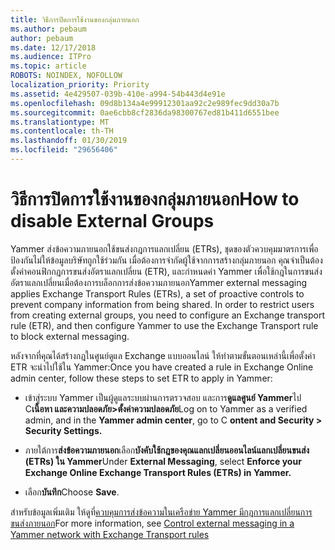 ```yaml
---
title: วิธีการปิดการใช้งานของกลุ่มภายนอก
ms.author: pebaum
author: pebaum
ms.date: 12/17/2018
ms.audience: ITPro
ms.topic: article
ROBOTS: NOINDEX, NOFOLLOW
localization_priority: Priority
ms.assetid: 4e429507-039b-410e-a994-54b443d4e91e
ms.openlocfilehash: 09d8b134a4e99912301aa92c2e989fec9dd30a7b
ms.sourcegitcommit: 0ae6cbb8cf2836da98300767ed81b411d6551bee
ms.translationtype: MT
ms.contentlocale: th-TH
ms.lasthandoff: 01/30/2019
ms.locfileid: "29656406"
---
```

# <a name="how-to-disable-external-groups"></a><span data-ttu-id="27222-102">วิธีการปิดการใช้งานของกลุ่มภายนอก</span><span class="sxs-lookup"><span data-stu-id="27222-102">How to disable External Groups</span></span>

<span data-ttu-id="27222-p101">Yammer ส่งข้อความภายนอกใช้ขนส่งกฎการแลกเปลี่ยน (ETRs), ชุดของตัวควบคุมมาตรการเพื่อป้องกันไม่ให้ข้อมูลบริษัทถูกใช้ร่วมกัน เมื่อต้องการจำกัดผู้ใช้จากการสร้างกลุ่มภายนอก คุณจำเป็นต้องตั้งค่าคอนฟิกกฎการขนส่งอัตราแลกเปลี่ยน (ETR), และกำหนดค่า Yammer เพื่อใช้กฎในการขนส่งอัตราแลกเปลี่ยนเมื่อต้องการบล็อกการส่งข้อความภายนอก</span><span class="sxs-lookup"><span data-stu-id="27222-p101">Yammer external messaging applies Exchange Transport Rules (ETRs), a set of proactive controls to prevent company information from being shared. In order to restrict users from creating external groups, you need to configure an Exchange transport rule (ETR), and then configure Yammer to use the Exchange Transport rule to block external messaging.</span></span> 
  
<span data-ttu-id="27222-105">หลังจากที่คุณได้สร้างกฎในศูนย์ดูแล Exchange แบบออนไลน์ ให้ทำตามขั้นตอนเหล่านี้เพื่อตั้งค่า ETR จะนำไปใช้ใน Yammer:</span><span class="sxs-lookup"><span data-stu-id="27222-105">Once you have created a rule in Exchange Online admin center, follow these steps to set ETR to apply in Yammer:</span></span>
  
- <span data-ttu-id="27222-106">เข้าสู่ระบบ Yammer เป็นผู้ดูแลระบบผ่านการตรวจสอบ และการ**ดูแลศูนย์ Yammer**ไป C**เนื้อหา และความปลอดภัย\>ตั้งค่าความปลอดภัย**</span><span class="sxs-lookup"><span data-stu-id="27222-106">Log on to Yammer as a verified admin, and in the **Yammer admin center**, go to C **ontent and Security \> Security Settings.**</span></span>
    
- <span data-ttu-id="27222-107">ภายใต้การ**ส่งข้อความภายนอก**เลือก**บังคับใช้กฎของคุณแลกเปลี่ยนออนไลน์แลกเปลี่ยนขนส่ง (ETRs) ใน Yammer**</span><span class="sxs-lookup"><span data-stu-id="27222-107">Under **External Messaging**, select **Enforce your Exchange Online Exchange Transport Rules (ETRs) in Yammer.**</span></span>
    
- <span data-ttu-id="27222-108">เลือก**บันทึก**</span><span class="sxs-lookup"><span data-stu-id="27222-108">Choose **Save**.</span></span> 
    
<span data-ttu-id="27222-109">สำหรับข้อมูลเพิ่มเติม ให้ดูที่[ควบคุมการส่งข้อความในเครือข่าย Yammer มีกฎการแลกเปลี่ยนการขนส่งภายนอก](https://support.office.com/article/Control-external-messaging-in-a-Yammer-network-with-Exchange-Transport-Rules-f8fd6403-c8f3-4307-9230-65304d6000d9)</span><span class="sxs-lookup"><span data-stu-id="27222-109">For more information, see [Control external messaging in a Yammer network with Exchange Transport rules](https://support.office.com/article/Control-external-messaging-in-a-Yammer-network-with-Exchange-Transport-Rules-f8fd6403-c8f3-4307-9230-65304d6000d9)</span></span>
  

